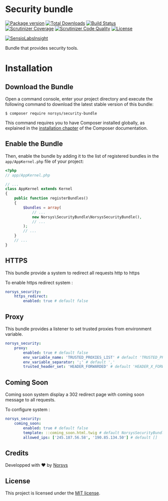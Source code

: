 # Security bundle

[![Package version](https://img.shields.io/packagist/v/norsys/security-bundle.svg?style=flat-square)](https://packagist.org/packages/norsys/security-bundle)
[![Total Downloads](https://img.shields.io/packagist/dt/norsys/security-bundle.svg?style=flat-square)](https://packagist.org/packages/norsys/security-bundle)
[![Build Status](https://img.shields.io/travis/M6Web/ApiExceptionBundle/master.svg?style=flat-square)](https://travis-ci.org/M6Web/ApiExceptionBundle)
[![Scrutinizer Coverage](https://img.shields.io/scrutinizer/coverage/g/norsys/security-bundle.svg?style=flat-square)](https://scrutinizer-ci.com/g/norsys/security-bundle/?branch=master)
[![Scrutinizer Code Quality](https://img.shields.io/scrutinizer/g/norsys/security-bundle.svg?style=flat-square)](https://scrutinizer-ci.com/g/norsys/security-bundle/?branch=master)
[![License](https://img.shields.io/github/license/norsys/security-bundle.svg?style=flat-square)](https://github.com/norsys/security-bundle/blob/master/LICENSE)

[![SensioLabsInsight](https://insight.sensiolabs.com/projects/1849fe8f-e14c-424c-bc3c-f96ad2a7650f/big.png)](https://insight.sensiolabs.com/projects/1849fe8f-e14c-424c-bc3c-f96ad2a7650f)

Bundle that provides security tools.

Installation
============

Download the Bundle
---------------------------

Open a command console, enter your project directory and execute the
following command to download the latest stable version of this bundle:

```console
$ composer require norsys/security-bundle
```

This command requires you to have Composer installed globally, as explained
in the [installation chapter](https://getcomposer.org/doc/00-intro.md)
of the Composer documentation.

Enable the Bundle
-------------------------

Then, enable the bundle by adding it to the list of registered bundles
in the `app/AppKernel.php` file of your project:

```php
<?php
// app/AppKernel.php

// ...
class AppKernel extends Kernel
{
    public function registerBundles()
    {
        $bundles = array(
            // ...
            new Norsys\SecurityBundle\NorsysSecurityBundle(),
            // ...
        );
        // ...
    }
    // ...
}
```

HTTPS
-----

This bundle provide a system to redirect all requests http to https

To enable https redirect system :

```yaml
norsys_security:
    https_redirect: 
        enabled: true # default false
```

Proxy
-----

This bundle provides a listener to set trusted proxies from environment variable.


```yaml
norsys_security:
    proxy:
        enabled: true # default false
        env_variable_name: 'TRUSTED_PROXIES_LIST' # default 'TRUSTED_PROXIES'
        env_variable_separator: ';' # default ','
        trusted_header_set: 'HEADER_FORWARDED' # default 'HEADER_X_FORWARDED_ALL'
```

Coming Soon
-----------

Coming soon system display a 302 redirect page with coming soon message to all requests.

To configure system :

```yaml
norsys_security:
    coming_soon: 
        enabled: true # default false
        template: ::coming_soon.html.twig # default NorsysSecurityBundle::coming_soon.html.twig
        allowed_ips: ['245.187.56.58', '190.85.134.50'] # default []
```

## Credits
Developped with :heart: by [Norsys](https://www.norsys.fr/)

## License

This project is licensed under the [MIT license](LICENSE).
